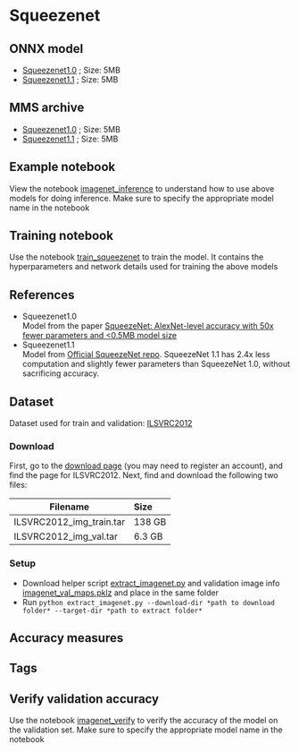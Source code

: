 # Squeezenet
## ONNX model
* [Squeezenet1.0]() ; Size: 5MB
* [Squeezenet1.1]() ; Size: 5MB
## MMS archive
* [Squeezenet1.0]() ; Size: 5MB
* [Squeezenet1.1]() ; Size: 5MB
## Example notebook
View the notebook [imagenet_inference](../imagenet_inference.ipynb) to understand how to use above models for doing inference. Make sure to specify the appropriate model name in the notebook
## Training notebook
Use the notebook [train_squeezenet](train_squeezenet.ipynb) to train the model. It contains the hyperparameters and network details used for training the above models
## References
* Squeezenet1.0 <br>Model from the paper [SqueezeNet: AlexNet-level accuracy with 50x fewer parameters and <0.5MB model size](https://arxiv.org/abs/1602.07360)
* Squeezenet1.1 <br>Model from [Official SqueezeNet repo](https://github.com/DeepScale/SqueezeNet/tree/master/SqueezeNet_v1.1). SqueezeNet 1.1 has 2.4x less computation and slightly fewer parameters than SqueezeNet 1.0, without sacrificing accuracy.
## Dataset
Dataset used for train and validation: [ILSVRC2012](http://www.image-net.org/challenges/LSVRC/2012/)
### Download
First, go to the [download page](http://www.image-net.org/download-images) (you may need to register an account), and find the page for ILSVRC2012. Next, find and download the following two files:

|Filename                 | Size  |
|-------------------------|:------|
|ILSVRC2012_img_train.tar | 138 GB|
|ILSVRC2012_img_val.tar   | 6.3 GB|
### Setup
* Download helper script [extract_imagenet.py](../extract_imagenet.py) and validation image info [imagenet_val_maps.pklz](../imagenet_val_maps.pklz) and place in the same folder
* Run `python extract_imagenet.py --download-dir *path to download folder* --target-dir *path to extract folder*`
## Accuracy measures
## Tags
## Verify validation accuracy
Use the notebook [imagenet_verify](../imagenet_verify.ipynb) to verify the accuracy of the model on the validation set. Make sure to specify the appropriate model name in the notebook
